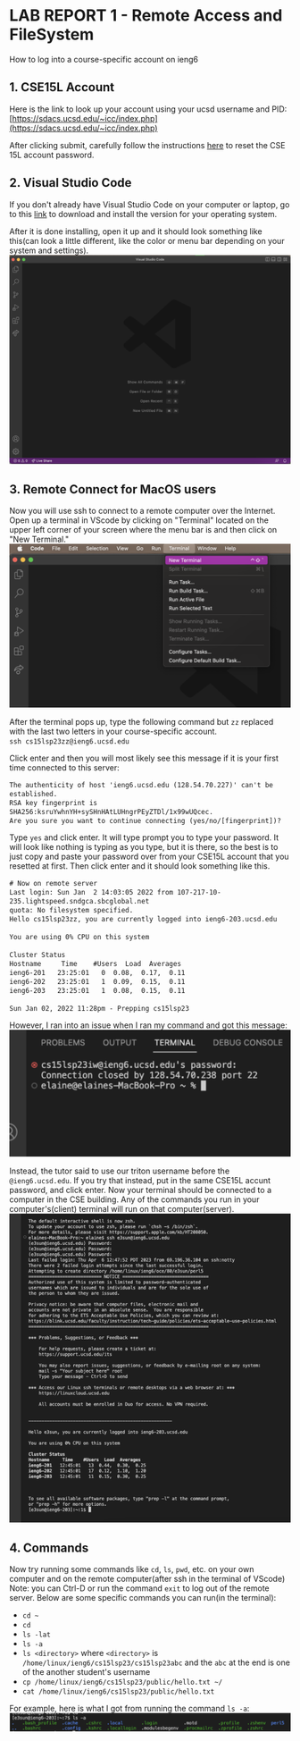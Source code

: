 # LAB REPORT 1 - Remote Access and FileSystem
How to log into a course-specific account on ieng6


## **1. CSE15L Account**
Here is the link to look up your account using your ucsd username and PID: [https://sdacs.ucsd.edu/~icc/index.php](https://sdacs.ucsd.edu/~icc/index.php)

After clicking submit, carefully follow the instructions [here](https://drive.google.com/file/d/17IDZn8Qq7Q0RkYMxdiIR0o6HJ3B5YqSW/view?usp=share_link) to reset the CSE 15L account password.


## **2. Visual Studio Code**
If you don't already have Visual Studio Code on your computer or laptop, go to this [link](https://code.visualstudio.com) to download and install the version for your operating system.

After it is done installing, open it up and it should look something like this(can look a little different, like the color or menu bar depending on your system and settings).
![Image](vsc-screenshot.png)


## **3. Remote Connect for MacOS users**
Now you will use ssh to connect to a remote computer over the Internet. Open up a terminal in VScode by clicking on "Terminal" located on the upper left corner of your screen where the menu bar is and then click on "New Terminal."
![Image](terminal1.png)

After the terminal pops up, type the following command but `zz` replaced with the last two letters in your course-specific account.\
`ssh cs15lsp23zz@ieng6.ucsd.edu`

Click enter and then you will most likely see this message if it is your first time connected to this server:
```
The authenticity of host 'ieng6.ucsd.edu (128.54.70.227)' can't be established.
RSA key fingerprint is SHA256:ksruYwhnYH+sySHnHAtLUHngrPEyZTDl/1x99wUQcec.
Are you sure you want to continue connecting (yes/no/[fingerprint])?
```
Type `yes` and click enter. It will type prompt you to type your password. It will look like nothing is typing as you type, but it is there, so the best is to just copy and paste your password over from your CSE15L account that you resetted at first. Then click enter and it should look something like this.
```
# Now on remote server
Last login: Sun Jan  2 14:03:05 2022 from 107-217-10-235.lightspeed.sndgca.sbcglobal.net
quota: No filesystem specified.
Hello cs15lsp23zz, you are currently logged into ieng6-203.ucsd.edu

You are using 0% CPU on this system

Cluster Status 
Hostname     Time    #Users  Load  Averages  
ieng6-201   23:25:01   0  0.08,  0.17,  0.11
ieng6-202   23:25:01   1  0.09,  0.15,  0.11
ieng6-203   23:25:01   1  0.08,  0.15,  0.11

Sun Jan 02, 2022 11:28pm - Prepping cs15lsp23
```

However, I ran into an issue when I ran my command and got this message: ![Image](error.png)


Instead, the tutor said to use our triton username before the `@ieng6.ucsd.edu`. If you try that instead, put in the same CSE15L accunt password, and click enter. Now your terminal should be connected to a computer in the CSE building. Any of the commands you run in your computer's(client) terminal will run on that computer(server). ![Image](message.png)


## **4. Commands**
Now try running some commands like `cd`, `ls`, `pwd`, etc. on your own computer and on the remote computer(after ssh in the terminal of VScode) Note: you can Ctrl-D or run the command `exit` to log out of the remote server. Below are some specific commands you can run(in the terminal):
* `cd ~`
* `cd`
* `ls -lat`
* `ls -a`
* `ls <directory>` where `<directory>` is `/home/linux/ieng6/cs15lsp23/cs15lsp23abc` and the `abc` at the end is one of the another student's username
* `cp /home/linux/ieng6/cs15lsp23/public/hello.txt ~/`
* `cat /home/linux/ieng6/cs15lsp23/public/hello.txt`

For example, here is what I got from running the command `ls -a`:
![Image](ls.png)



